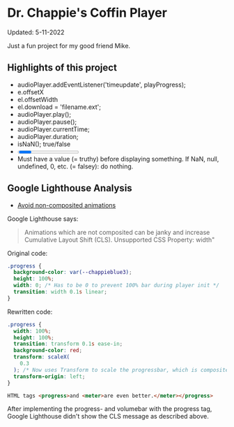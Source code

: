 # Dr. Chappie's Coffin Player

Updated: 5-11-2022

Just a fun project for my good friend Mike.

## Highlights of this project

- audioPlayer.addEventListener('timeupdate', playProgress);
- e.offsetX
- el.offsetWidth
- el.download = 'filename.ext';
- audioPlayer.play();
- audioPlayer.pause();
- audioPlayer.currentTime;
- audioPlayer.duration;
- isNaN(); true/false
- <progress> and <meter>
- Must have a value (= truthy) before displaying something. If NaN, null, undefined, 0, etc. (= falsey): do nothing.


## Google Lighthouse Analysis

- [Avoid non-composited animations](https://web.dev/non-composited-animations/)

Google Lighthouse says:

> Animations which are not composited can be janky and increase Cumulative Layout Shift (CLS). Unsupported CSS Property: width"

Original code:

```css
.progress {
  background-color: var(--chappieblue3);
  height: 100%;
  width: 0; /* Has to be 0 to prevent 100% bar during player init */
  transition: width 0.1s linear;
}
```

Rewritten code:

```css
.progress {
  width: 100%;
  height: 100%;
  transition: transform 0.1s ease-in;
  background-color: red;
  transform: scaleX(
    0.3
  ); /* Now uses Transform to scale the progressbar, which is composited */
  transform-origin: left;
}
```

```html
HTML tags <progress>and <meter>are even better.</meter></progress>
```

After implementing the progress- and volumebar with the progress tag, Google Lighthouse didn't show the CLS message as described above.
